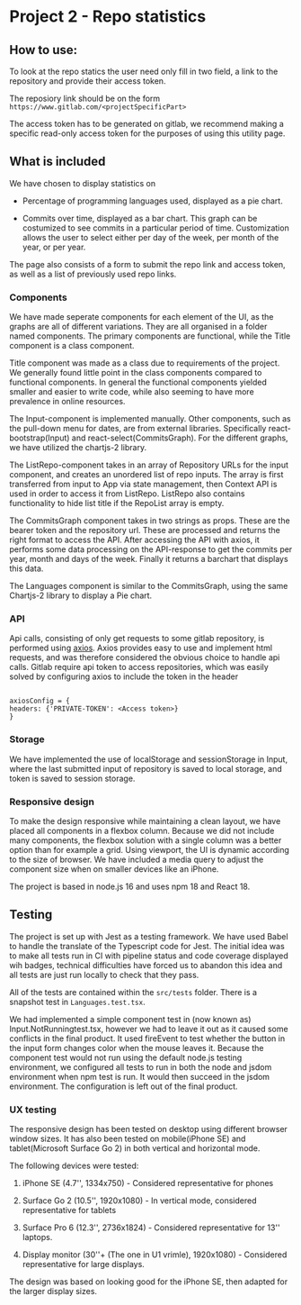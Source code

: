 # Project 2 - Repo statistics

## How to use:

To look at the repo statics the user need only fill in two field, a link to the repository and provide their access token.

The reposiory link should be on the form `https://www.gitlab.com/<projectSpecificPart>`

The access token has to be generated on gitlab, we recommend making a specific read-only access token for the purposes of using this utility page.

## What is included

We have chosen to display statistics on

-   Percentage of programming languages used, displayed as a pie chart.

-   Commits over time, displayed as a bar chart. This graph can be costumized to see commits in a particular period of time. Customization allows the user to select either per day of the week, per month of the year, or per year.

The page also consists of a form to submit the repo link and access token, as well as a list of previously used repo links.

### Components

We have made seperate components for each element of the UI, as the graphs are all of different variations. They are all organised in a folder named components. The primary components are functional, while the Title component is a class component.

Title component was made as a class due to requirements of the project. We generally found little point in the class components compared to functional components. In general the functional components yielded smaller and easier to write code, while also seeming to have more prevalence in online resources.

The Input-component is implemented manually. Other components, such as the pull-down menu for dates, are from external libraries. Specifically react-bootstrap(Input) and react-select(CommitsGraph). For the different graphs, we have utilized the chartjs-2 library.

The ListRepo-component takes in an array of Repository URLs for the input component, and creates an unordered list of repo inputs. The array is first transferred from input to App via state management, then Context API is used in order to access it from ListRepo. ListRepo also contains functionality to hide list title if the RepoList array is empty.

The CommitsGraph component takes in two strings as props. These are the bearer token and the repository url. These are processed and returns the right format to access the API. After accessing the API with axios, it performs some data processing on the API-response to get the commits per year, month and days of the week. Finally it returns a barchart that displays this data.

The Languages component is similar to the CommitsGraph, using the same Chartjs-2 library to display a Pie chart.

### API

Api calls, consisting of only get requests to some gitlab repository, is performed using [axios](https://github.com/axios/axios). Axios provides easy to use and implement html requests, and was therefore considered the obvious choice to handle api calls. Gitlab require api token to access repositories, which was easily solved by configuring axios to include the token in the header

```

axiosConfig = {
headers: {'PRIVATE-TOKEN': <Access token>}
}

```

### Storage

We have implemented the use of localStorage and sessionStorage in Input, where the last submitted input of repository is saved to local storage, and token is saved to session storage.

### Responsive design

To make the design responsive while maintaining a clean layout, we have placed all components in a flexbox column. Because we did not include many components, the flexbox solution with a single column was a better option than for example a grid. Using viewport, the UI is dynamic according to the size of browser. We have included a media query to adjust the component size when on smaller devices like an iPhone.

The project is based in node.js 16 and uses npm 18 and React 18.

## Testing

The project is set up with Jest as a testing framework. We have used Babel to handle the translate of the Typescript code for Jest. The initial idea was to make all tests run in CI with pipeline status and code coverage displayed wih badges, technical difficulties have forced us to abandon this idea and all tests are just run locally to check that they pass.

All of the tests are contained within the `src/tests` folder. There is a snapshot test in `Languages.test.tsx`.

We had implemented a simple component test in (now known as) Input.NotRunningtest.tsx, however we had to leave it out as it caused some conflicts in the final product. It used fireEvent to test whether the button in the input form changes color when the mouse leaves it. Because the component test would not run using the default node.js testing environment, we configured all tests to run in both the node and jsdom environment when npm test is run. It would then succeed in the jsdom environment. The configuration is left out of the final product.

### UX testing

The responsive design has been tested on desktop using different browser window sizes. It has also been tested on mobile(iPhone SE) and tablet(Microsoft Surface Go 2) in both vertical and horizontal mode.

The following devices were tested:

1. iPhone SE (4.7'', 1334x750) - Considered representative for phones

2. Surface Go 2 (10.5'', 1920x1080) - In vertical mode, considered representative for tablets

3. Surface Pro 6 (12.3'', 2736x1824) - Considered representative for 13'' laptops.

4. Display monitor (30''+ (The one in U1 vrimle), 1920x1080) - Considered representative for large displays.

The design was based on looking good for the iPhone SE, then adapted for the larger display sizes.
